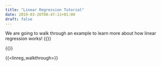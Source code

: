 ```yaml
---
title: "Linear Regression Tutorial"
date: 2019-03-26T08:47:11+01:00
draft: false
---
```


We are going to walk through an example to learn more about how linear regression works!
{{<colors>}}

{{<tutorial>}}

{{<linreg_walkthrough>}}